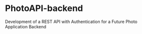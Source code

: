 # PhotoAPI-backend
Development of a REST API with Authentication for a Future Photo Application Backend
